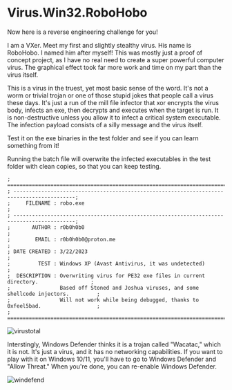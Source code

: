 # Virus.Win32.RoboHobo

Now here is a reverse engineering challenge for you!


I am a VXer. Meet my first and slightly stealthy virus. His name is RoboHobo. I named him after myself! This was mostly just a proof of concept project, as I have no real need to create a super powerful computer virus. The graphical effect took far more work and time on my part than the virus itself. 

This is a virus in the truest, yet most basic sense of the word. It's not a worm or trivial trojan or one of those stupid jokes that people call a virus these days. It's just a run of the mill file infector that xor encrypts the virus body, infects an exe, then decrypts and executes when the target is run. It is non-destructive unless you allow it to infect a critical system executable. The infection payload consists of a silly message and the virus itself.

Test it on the exe binaries in the test folder and see if you can learn something from it!

Running the batch file will overwrite the infected executables in the test folder with clean copies, so that you can keep testing.

```
; ==========================================================================================;
; ------------------------------------------------------------------------------------------;
;     FILENAME : robo.exe                                                                   ;
; ------------------------------------------------------------------------------------------;
;       AUTHOR : r0b0h0b0                                                                   ;
;        EMAIL : r0b0h0b0@proton.me                                                         ;
; DATE CREATED : 3/22/2023                                                                  ;
;         TEST : Windows XP (Avast Antivirus, it was undetected)                            ; 
;  DESCRIPTION : Overwriting virus for PE32 exe files in current directory.                 ;
;                Based off Stoned and Joshua viruses, and some shellcode injectors.         ;
;                Will not work while being debugged, thanks to 0xfeel5bad.                  ;
; ==========================================================================================;
```
![virustotal](https://github.com/elr0b0h0b0/Virus.Win32.r0b0h0b0/blob/main/r0b0h0b0_VirusTotal.png "virustotal")

Interstingly, Windows Defender thinks it is a trojan called "Wacatac," which it is not. It's just a virus, and it has no networking capabilities. If you want to play with it on Windows 10/11, you'll have to go to Windows Defender and "Allow Threat." When you're done, you can re-enable Windows Defender.

![windefend](https://github.com/elr0b0h0b0/Virus.Win32.r0b0h0b0/blob/main/false_identify.png "windefend")
